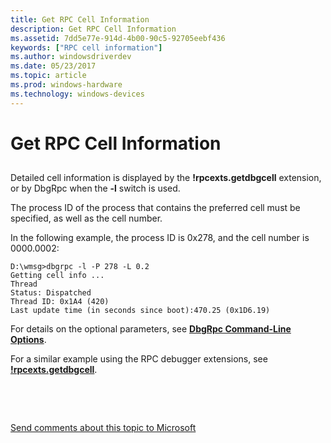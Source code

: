 ```yaml
---
title: Get RPC Cell Information
description: Get RPC Cell Information
ms.assetid: 7dd5e77e-914d-4b00-90c5-92705eebf436
keywords: ["RPC cell information"]
ms.author: windowsdriverdev
ms.date: 05/23/2017
ms.topic: article
ms.prod: windows-hardware
ms.technology: windows-devices
---
```


# Get RPC Cell Information


## <span id="ddk_get_rpc_cell_information_dbg"></span><span id="DDK_GET_RPC_CELL_INFORMATION_DBG"></span>


Detailed cell information is displayed by the **!rpcexts.getdbgcell** extension, or by DbgRpc when the **-l** switch is used.

The process ID of the process that contains the preferred cell must be specified, as well as the cell number.

In the following example, the process ID is 0x278, and the cell number is 0000.0002:

```
D:\wmsg>dbgrpc -l -P 278 -L 0.2
Getting cell info ...
Thread
Status: Dispatched
Thread ID: 0x1A4 (420)
Last update time (in seconds since boot):470.25 (0x1D6.19)
```

For details on the optional parameters, see [**DbgRpc Command-Line Options**](dbgrpc-command-line-options.md).

For a similar example using the RPC debugger extensions, see [**!rpcexts.getdbgcell**](-rpcexts-getdbgcell.md).

 

 

[Send comments about this topic to Microsoft](mailto:wsddocfb@microsoft.com?subject=Documentation%20feedback%20[debugger\debugger]:%20Get%20RPC%20Cell%20Information%20%20RELEASE:%20%285/15/2017%29&body=%0A%0APRIVACY%20STATEMENT%0A%0AWe%20use%20your%20feedback%20to%20improve%20the%20documentation.%20We%20don't%20use%20your%20email%20address%20for%20any%20other%20purpose,%20and%20we'll%20remove%20your%20email%20address%20from%20our%20system%20after%20the%20issue%20that%20you're%20reporting%20is%20fixed.%20While%20we're%20working%20to%20fix%20this%20issue,%20we%20might%20send%20you%20an%20email%20message%20to%20ask%20for%20more%20info.%20Later,%20we%20might%20also%20send%20you%20an%20email%20message%20to%20let%20you%20know%20that%20we've%20addressed%20your%20feedback.%0A%0AFor%20more%20info%20about%20Microsoft's%20privacy%20policy,%20see%20http://privacy.microsoft.com/default.aspx. "Send comments about this topic to Microsoft")




